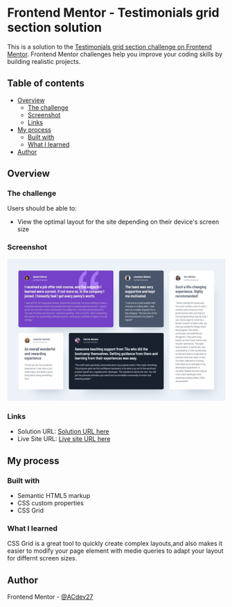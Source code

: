 # Frontend Mentor - Testimonials grid section solution

This is a solution to the [Testimonials grid section challenge on Frontend Mentor](https://www.frontendmentor.io/challenges/testimonials-grid-section-Nnw6J7Un7). Frontend Mentor challenges help you improve your coding skills by building realistic projects. 

## Table of contents

- [Overview](#overview)
  - [The challenge](#the-challenge)
  - [Screenshot](#screenshot)
  - [Links](#links)
- [My process](#my-process)
  - [Built with](#built-with)
  - [What I learned](#what-i-learned)
- [Author](#author)

## Overview

### The challenge

Users should be able to:

- View the optimal layout for the site depending on their device's screen size

### Screenshot

![](./screenshot.jpg)

### Links

- Solution URL: [Solution URL here](https://www.frontendmentor.io/solutions/pricing-component-with-toggle-y5pgG1Jhk)
- Live Site URL: [Live site URL here](https://mystifying-austin-3e49a9.netlify.app/)

## My process

### Built with

- Semantic HTML5 markup
- CSS custom properties
- CSS Grid

### What I learned

CSS Grid is a great tool to quickly create complex layouts,and also makes it easier to modify your page element with medie queries to adapt your layout for differnt screen sizes.


## Author

Frontend Mentor - [@ACdev27](https://www.frontendmentor.io/profile/ACdev27)


